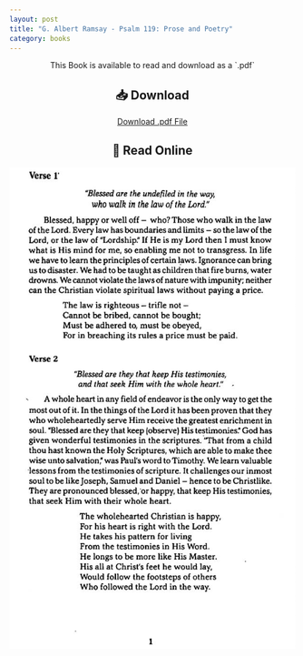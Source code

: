 ```yaml
---
layout: post
title: "G. Albert Ramsay - Psalm 119: Prose and Poetry"
category: books
---
```

<div style="text-align: center;">
This Book is available to read and download as a `.pdf`

<h2>📥 Download</h2>

<a href="{{ '/assets/books/G-Albert-Ramsay-Psalm-119-Prose-and-Poetry.pdf' | relative_url }}" download class="button">Download .pdf File</a>


<h2>📖 Read Online</h2>
<div class="book-pages">
  <!-- Visible Cover Image + Button -->
  <a href="/assets/books/G-Albert-Ramsay-Psalm-119-Prose-and-Poetry/page001.jpg" data-lightbox="book" data-title="Page 1">
    <img src="/assets/books/G-Albert-Ramsay-Psalm-119-Prose-and-Poetry/page001.jpg" alt="Cover - Page 1" loading="lazy" />
  </a>
  </div>
  <!-- Hidden Lightbox-only Pages -->
  <a href="/assets/books/G-Albert-Ramsay-Psalm-119-Prose-and-Poetry/page002.jpg" data-lightbox="book" data-title="Page 2"></a>
  <a href="/assets/books/G-Albert-Ramsay-Psalm-119-Prose-and-Poetry/page003.jpg" data-lightbox="book" data-title="Page 3"></a>
  <a href="/assets/books/G-Albert-Ramsay-Psalm-119-Prose-and-Poetry/page004.jpg" data-lightbox="book" data-title="Page 4"></a>
  <a href="/assets/books/G-Albert-Ramsay-Psalm-119-Prose-and-Poetry/page005.jpg" data-lightbox="book" data-title="Page 5"></a>
  <a href="/assets/books/G-Albert-Ramsay-Psalm-119-Prose-and-Poetry/page006.jpg" data-lightbox="book" data-title="Page 6"></a>
  <a href="/assets/books/G-Albert-Ramsay-Psalm-119-Prose-and-Poetry/page007.jpg" data-lightbox="book" data-title="Page 7"></a>
  <a href="/assets/books/G-Albert-Ramsay-Psalm-119-Prose-and-Poetry/page008.jpg" data-lightbox="book" data-title="Page 8"></a>
  <a href="/assets/books/G-Albert-Ramsay-Psalm-119-Prose-and-Poetry/page009.jpg" data-lightbox="book" data-title="Page 9"></a>
  <a href="/assets/books/G-Albert-Ramsay-Psalm-119-Prose-and-Poetry/page010.jpg" data-lightbox="book" data-title="Page 10"></a>
  <a href="/assets/books/G-Albert-Ramsay-Psalm-119-Prose-and-Poetry/page011.jpg" data-lightbox="book" data-title="Page 11"></a>
  <a href="/assets/books/G-Albert-Ramsay-Psalm-119-Prose-and-Poetry/page012.jpg" data-lightbox="book" data-title="Page 12"></a>
  <a href="/assets/books/G-Albert-Ramsay-Psalm-119-Prose-and-Poetry/page013.jpg" data-lightbox="book" data-title="Page 13"></a>
  <a href="/assets/books/G-Albert-Ramsay-Psalm-119-Prose-and-Poetry/page014.jpg" data-lightbox="book" data-title="Page 14"></a>
  <a href="/assets/books/G-Albert-Ramsay-Psalm-119-Prose-and-Poetry/page015.jpg" data-lightbox="book" data-title="Page 15"></a>
  <a href="/assets/books/G-Albert-Ramsay-Psalm-119-Prose-and-Poetry/page016.jpg" data-lightbox="book" data-title="Page 16"></a>
  <a href="/assets/books/G-Albert-Ramsay-Psalm-119-Prose-and-Poetry/page017.jpg" data-lightbox="book" data-title="Page 17"></a>
  <a href="/assets/books/G-Albert-Ramsay-Psalm-119-Prose-and-Poetry/page018.jpg" data-lightbox="book" data-title="Page 18"></a>
  <a href="/assets/books/G-Albert-Ramsay-Psalm-119-Prose-and-Poetry/page019.jpg" data-lightbox="book" data-title="Page 19"></a>
  <a href="/assets/books/G-Albert-Ramsay-Psalm-119-Prose-and-Poetry/page020.jpg" data-lightbox="book" data-title="Page 20"></a>
  <a href="/assets/books/G-Albert-Ramsay-Psalm-119-Prose-and-Poetry/page021.jpg" data-lightbox="book" data-title="Page 21"></a>
  <a href="/assets/books/G-Albert-Ramsay-Psalm-119-Prose-and-Poetry/page022.jpg" data-lightbox="book" data-title="Page 22"></a>
  <a href="/assets/books/G-Albert-Ramsay-Psalm-119-Prose-and-Poetry/page023.jpg" data-lightbox="book" data-title="Page 23"></a>
  <a href="/assets/books/G-Albert-Ramsay-Psalm-119-Prose-and-Poetry/page024.jpg" data-lightbox="book" data-title="Page 24"></a>
  <a href="/assets/books/G-Albert-Ramsay-Psalm-119-Prose-and-Poetry/page025.jpg" data-lightbox="book" data-title="Page 25"></a>
  <a href="/assets/books/G-Albert-Ramsay-Psalm-119-Prose-and-Poetry/page026.jpg" data-lightbox="book" data-title="Page 26"></a>
  <a href="/assets/books/G-Albert-Ramsay-Psalm-119-Prose-and-Poetry/page027.jpg" data-lightbox="book" data-title="Page 27"></a>
  <a href="/assets/books/G-Albert-Ramsay-Psalm-119-Prose-and-Poetry/page028.jpg" data-lightbox="book" data-title="Page 28"></a>
  <a href="/assets/books/G-Albert-Ramsay-Psalm-119-Prose-and-Poetry/page029.jpg" data-lightbox="book" data-title="Page 29"></a>
  <a href="/assets/books/G-Albert-Ramsay-Psalm-119-Prose-and-Poetry/page030.jpg" data-lightbox="book" data-title="Page 30"></a>
  <a href="/assets/books/G-Albert-Ramsay-Psalm-119-Prose-and-Poetry/page031.jpg" data-lightbox="book" data-title="Page 31"></a>
  <a href="/assets/books/G-Albert-Ramsay-Psalm-119-Prose-and-Poetry/page032.jpg" data-lightbox="book" data-title="Page 32"></a>
  <a href="/assets/books/G-Albert-Ramsay-Psalm-119-Prose-and-Poetry/page033.jpg" data-lightbox="book" data-title="Page 33"></a>
  <a href="/assets/books/G-Albert-Ramsay-Psalm-119-Prose-and-Poetry/page034.jpg" data-lightbox="book" data-title="Page 34"></a>
  <a href="/assets/books/G-Albert-Ramsay-Psalm-119-Prose-and-Poetry/page035.jpg" data-lightbox="book" data-title="Page 35"></a>
  <a href="/assets/books/G-Albert-Ramsay-Psalm-119-Prose-and-Poetry/page036.jpg" data-lightbox="book" data-title="Page 36"></a>
  <a href="/assets/books/G-Albert-Ramsay-Psalm-119-Prose-and-Poetry/page037.jpg" data-lightbox="book" data-title="Page 37"></a>
  <a href="/assets/books/G-Albert-Ramsay-Psalm-119-Prose-and-Poetry/page038.jpg" data-lightbox="book" data-title="Page 38"></a>
  <a href="/assets/books/G-Albert-Ramsay-Psalm-119-Prose-and-Poetry/page039.jpg" data-lightbox="book" data-title="Page 39"></a>
  <a href="/assets/books/G-Albert-Ramsay-Psalm-119-Prose-and-Poetry/page040.jpg" data-lightbox="book" data-title="Page 40"></a>
  <a href="/assets/books/G-Albert-Ramsay-Psalm-119-Prose-and-Poetry/page041.jpg" data-lightbox="book" data-title="Page 41"></a>
  <a href="/assets/books/G-Albert-Ramsay-Psalm-119-Prose-and-Poetry/page042.jpg" data-lightbox="book" data-title="Page 42"></a>
  <a href="/assets/books/G-Albert-Ramsay-Psalm-119-Prose-and-Poetry/page043.jpg" data-lightbox="book" data-title="Page 43"></a>
  <a href="/assets/books/G-Albert-Ramsay-Psalm-119-Prose-and-Poetry/page044.jpg" data-lightbox="book" data-title="Page 44"></a>
  <a href="/assets/books/G-Albert-Ramsay-Psalm-119-Prose-and-Poetry/page045.jpg" data-lightbox="book" data-title="Page 45"></a>
  <a href="/assets/books/G-Albert-Ramsay-Psalm-119-Prose-and-Poetry/page046.jpg" data-lightbox="book" data-title="Page 46"></a>
  <a href="/assets/books/G-Albert-Ramsay-Psalm-119-Prose-and-Poetry/page047.jpg" data-lightbox="book" data-title="Page 47"></a>
  <a href="/assets/books/G-Albert-Ramsay-Psalm-119-Prose-and-Poetry/page048.jpg" data-lightbox="book" data-title="Page 48"></a>
  <a href="/assets/books/G-Albert-Ramsay-Psalm-119-Prose-and-Poetry/page049.jpg" data-lightbox="book" data-title="Page 49"></a>
  <a href="/assets/books/G-Albert-Ramsay-Psalm-119-Prose-and-Poetry/page050.jpg" data-lightbox="book" data-title="Page 50"></a>
  <a href="/assets/books/G-Albert-Ramsay-Psalm-119-Prose-and-Poetry/page051.jpg" data-lightbox="book" data-title="Page 51"></a>
  <a href="/assets/books/G-Albert-Ramsay-Psalm-119-Prose-and-Poetry/page052.jpg" data-lightbox="book" data-title="Page 52"></a>
  <a href="/assets/books/G-Albert-Ramsay-Psalm-119-Prose-and-Poetry/page053.jpg" data-lightbox="book" data-title="Page 53"></a>
  <a href="/assets/books/G-Albert-Ramsay-Psalm-119-Prose-and-Poetry/page054.jpg" data-lightbox="book" data-title="Page 54"></a>
  <a href="/assets/books/G-Albert-Ramsay-Psalm-119-Prose-and-Poetry/page055.jpg" data-lightbox="book" data-title="Page 55"></a>
  <a href="/assets/books/G-Albert-Ramsay-Psalm-119-Prose-and-Poetry/page056.jpg" data-lightbox="book" data-title="Page 56"></a>
  <a href="/assets/books/G-Albert-Ramsay-Psalm-119-Prose-and-Poetry/page057.jpg" data-lightbox="book" data-title="Page 57"></a>
  <a href="/assets/books/G-Albert-Ramsay-Psalm-119-Prose-and-Poetry/page058.jpg" data-lightbox="book" data-title="Page 58"></a>
  <a href="/assets/books/G-Albert-Ramsay-Psalm-119-Prose-and-Poetry/page059.jpg" data-lightbox="book" data-title="Page 59"></a>
  <a href="/assets/books/G-Albert-Ramsay-Psalm-119-Prose-and-Poetry/page060.jpg" data-lightbox="book" data-title="Page 60"></a>
  <a href="/assets/books/G-Albert-Ramsay-Psalm-119-Prose-and-Poetry/page061.jpg" data-lightbox="book" data-title="Page 61"></a>
  <a href="/assets/books/G-Albert-Ramsay-Psalm-119-Prose-and-Poetry/page062.jpg" data-lightbox="book" data-title="Page 62"></a>
  <a href="/assets/books/G-Albert-Ramsay-Psalm-119-Prose-and-Poetry/page063.jpg" data-lightbox="book" data-title="Page 63"></a>
  <a href="/assets/books/G-Albert-Ramsay-Psalm-119-Prose-and-Poetry/page064.jpg" data-lightbox="book" data-title="Page 64"></a>
  <a href="/assets/books/G-Albert-Ramsay-Psalm-119-Prose-and-Poetry/page065.jpg" data-lightbox="book" data-title="Page 65"></a>
  <a href="/assets/books/G-Albert-Ramsay-Psalm-119-Prose-and-Poetry/page066.jpg" data-lightbox="book" data-title="Page 66"></a>
  <a href="/assets/books/G-Albert-Ramsay-Psalm-119-Prose-and-Poetry/page067.jpg" data-lightbox="book" data-title="Page 67"></a>
  <a href="/assets/books/G-Albert-Ramsay-Psalm-119-Prose-and-Poetry/page068.jpg" data-lightbox="book" data-title="Page 68"></a>
  <a href="/assets/books/G-Albert-Ramsay-Psalm-119-Prose-and-Poetry/page069.jpg" data-lightbox="book" data-title="Page 69"></a>
  <a href="/assets/books/G-Albert-Ramsay-Psalm-119-Prose-and-Poetry/page070.jpg" data-lightbox="book" data-title="Page 70"></a>
  <a href="/assets/books/G-Albert-Ramsay-Psalm-119-Prose-and-Poetry/page071.jpg" data-lightbox="book" data-title="Page 71"></a>
  <a href="/assets/books/G-Albert-Ramsay-Psalm-119-Prose-and-Poetry/page072.jpg" data-lightbox="book" data-title="Page 72"></a>
  <a href="/assets/books/G-Albert-Ramsay-Psalm-119-Prose-and-Poetry/page073.jpg" data-lightbox="book" data-title="Page 73"></a>
  <a href="/assets/books/G-Albert-Ramsay-Psalm-119-Prose-and-Poetry/page074.jpg" data-lightbox="book" data-title="Page 74"></a>
  <a href="/assets/books/G-Albert-Ramsay-Psalm-119-Prose-and-Poetry/page075.jpg" data-lightbox="book" data-title="Page 75"></a>
  <a href="/assets/books/G-Albert-Ramsay-Psalm-119-Prose-and-Poetry/page076.jpg" data-lightbox="book" data-title="Page 76"></a>
  <a href="/assets/books/G-Albert-Ramsay-Psalm-119-Prose-and-Poetry/page077.jpg" data-lightbox="book" data-title="Page 77"></a>
  <a href="/assets/books/G-Albert-Ramsay-Psalm-119-Prose-and-Poetry/page078.jpg" data-lightbox="book" data-title="Page 78"></a>
  <a href="/assets/books/G-Albert-Ramsay-Psalm-119-Prose-and-Poetry/page079.jpg" data-lightbox="book" data-title="Page 79"></a>
  <a href="/assets/books/G-Albert-Ramsay-Psalm-119-Prose-and-Poetry/page080.jpg" data-lightbox="book" data-title="Page 80"></a>
  <a href="/assets/books/G-Albert-Ramsay-Psalm-119-Prose-and-Poetry/page081.jpg" data-lightbox="book" data-title="Page 81"></a>
  <a href="/assets/books/G-Albert-Ramsay-Psalm-119-Prose-and-Poetry/page082.jpg" data-lightbox="book" data-title="Page 82"></a>
  <a href="/assets/books/G-Albert-Ramsay-Psalm-119-Prose-and-Poetry/page083.jpg" data-lightbox="book" data-title="Page 83"></a>
  <a href="/assets/books/G-Albert-Ramsay-Psalm-119-Prose-and-Poetry/page084.jpg" data-lightbox="book" data-title="Page 84"></a>
  <a href="/assets/books/G-Albert-Ramsay-Psalm-119-Prose-and-Poetry/page085.jpg" data-lightbox="book" data-title="Page 85"></a>
  <a href="/assets/books/G-Albert-Ramsay-Psalm-119-Prose-and-Poetry/page086.jpg" data-lightbox="book" data-title="Page 86"></a>
  <a href="/assets/books/G-Albert-Ramsay-Psalm-119-Prose-and-Poetry/page087.jpg" data-lightbox="book" data-title="Page 87"></a>
  <a href="/assets/books/G-Albert-Ramsay-Psalm-119-Prose-and-Poetry/page088.jpg" data-lightbox="book" data-title="Page 88"></a>
  <a href="/assets/books/G-Albert-Ramsay-Psalm-119-Prose-and-Poetry/page089.jpg" data-lightbox="book" data-title="Page 89"></a>
  </div>

